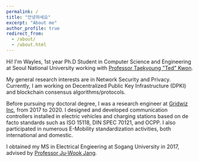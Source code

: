 ```yaml
---
permalink: /
title: "안녕하세요"
excerpt: "About me"
author_profile: true
redirect_from: 
  - /about/
  - /about.html
---
```


Hi! I'm Wayles, 1st year Ph.D Student in Computer Science and Engineering at Seoul National University working with [Professor Taekyoung "Ted" Kwon](https://mmlab.snu.ac.kr/).

My general research interests are in Network Security and Privacy. Currently, I am working on Decentralized Public Key Infrastructure (DPKI) and blockchain consensus algorithms/protocols.

Before pursuing my doctoral degree, I was a research engineer at [Gridwiz Inc](https://www.gridwiz.com/en/solutions/e-mobility), from 2017 to 2020. I designed and developed communication controllers installed in electric vehicles and charging stations based on de facto standards such as ISO 15118, DIN SPEC 70121, and OCPP. I also participated in numerous E-Mobility standardization activities, both international and domestic.

I obtained my MS in Electrical Engieering at Sogang University in 2017, advised by [Professor Ju-Wook Jang](http://monet2.sogang.ac.kr/).
